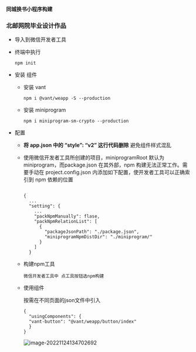 #### 同城换书小程序构建
### 北邮网院毕业设计作品

* 导入到微信开发者工具

* 终端中执行

  ```
  npm init
  ```

* 安装 组件

  * 安装 vant

    ```
    npm i @vant/weapp -S --production
    ```

  * 安装 miniprogram

    ```
    npm i miniprogram-sm-crypto --production
    ```

* 配置

  * **将 app.json 中的 “style”: “v2” 这行代码删除**  避免组件样式混乱

  * 使用微信开发者工具所创建的项目，miniprogramRoot 默认为 miniprogram，而package.json 在其外部，npm 构建无法正常工作。需要手动在 project.config.json 内添加如下配置，使开发者工具可以正确索引到 npm 依赖的位置

    ```
    
    {
      ...
      "setting": {
        ...
        "packNpmManually": flase,
        "packNpmRelationList": [
          {
            "packageJsonPath": "./package.json",
            "miniprogramNpmDistDir": "./miniprogram/"
          }
        ]
      }
    
    ```

  * 构建npm工具

    ```
    微信开发者工具中 点工具按钮选npm构建
    ```

  * 使用组件

    按需在不同页面的json文件中引入

    ```
    {
      "usingComponents": {
      "vant-button": "@vant/weapp/button/index"
      }
    }
    ```

    

    ![image-20221124134702692](image-20221124134702692.png)